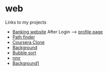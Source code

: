# web

Links to my projects

<ul>
    <li><a href="https://keval9shah.000webhostapp.com" target="_blank">Banking website</a> After Login --> <a href="https://keval9shah.000webhostapp.com/details" target="_blank">profile page</a></li>
    <li><a href="https://keval9shah.github.io/web/pathfinder" target="_blank">Path finder</a></li>
    <li><a href="https://keval9shah.github.io/web/courseraclone" target="_blank">Coursera Clone</a></li>
    <li><a href="https://keval9shah.github.io/web/background" target="_blank">Background</a></li>
    <li><a href="https://keval9shah.github.io/web/bubblesort" target="_blank">Bubble sort</a></li>
    <li><a href="https://keval9shah.github.io/web/nmr" target="_blank">nmr</a></li>
    <li><a href="https://keval9shah.github.io/web/back1" target="_blank">Background1</a></li>
</ul>
